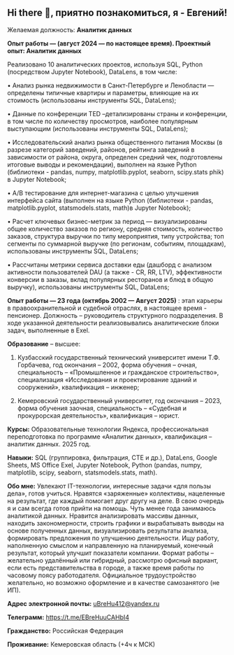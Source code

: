 ## Hi there 👋, приятно познакомиться, я - Евгений!
Желаемая должность:  **Аналитик данных**

**Опыт работы — (август 2024 — по настоящее время). Проектный опыт: Аналитик данных**

Реализовано 10 аналитических проектов, используя SQL, Python (посредством Jupyter Notebook), DataLens, в том числе:

•	Анализ рынка недвижимости в Санкт-Петербурге и Ленобласти —определены типичные квартиры и параметры, влияющие на их стоимость (использованы инструменты SQL, DataLens);

•	Данные по конференции TED –детализированы страны и конференции, в том числе по количеству просмотров, наиболее популярным выступающим (использованы инструменты SQL, DataLens);

•	Исследовательский анализ рынка общественного питания Москвы (в разрезе категорий заведений, районов, рейтинга заведений в зависимости от района, округа, определен средний чек, подготовлены итоговые выводы и рекомендации), выполнен на языке Python (библиотеки - pandas, numpy, matplotlib.pyplot, seaborn, scipy.stats phik) в Jupyter Notebook;

•	A/B тестирование для интернет-магазина с целью улучшения интерфейса сайта (выполнен на языке Python (библиотеки - pandas, matplotlib.pyplot, statsmodels.stats, math)в Jupyter Notebook);

•	Расчет ключевых бизнес-метрик за период  — визуализированы общее количество заказов по региону, средняя стоимость, количество заказов, структура выручки по типу мероприятия, типу устройства; топ сегменты по суммарной выручке (по регионам, событиям, площадкам), использованы инструменты SQL, DataLens;

•	Рассчитаны метрики сервиса доставки еды (дашборд с анализом активности пользователей DAU (а также - CR, RR, LTV), эффективности конверсии в заказы, вклад популярных ресторанов и блюд в общую выручку), использованы инструменты SQL, DataLens;

**Опыт работы — 23 года	(октябрь 2002 — Август 2025)** : этап карьеры в правоохранительной и судебной отраслях, в настоящее время - пенсионер.
Должность – руководитель структурного подразделения.
В ходе указанной деятельности реализовывались аналитические блоки задач, выполненные в Exel.

**Образование** – высшее:
1.	Кузбасский государственный технический университет имени Т.Ф. Горбачева, год окончания – 2002, форма обучения – очная, специальность – «Промышленное и гражданское строительство», специализация   «Исследования и проектирование зданий и сооружений», квалификация – инженер;

2.	Кемеровский государственный университет, год окончания – 2023, форма обучения   заочная, специальность – «Судебная и прокурорская деятельность», квалификация – юрист.

**Курсы:**
Образовательные технологии Яндекса, профессиональная переподготовка по программе «Аналитик данных», квалификация – аналитик данных. 2025 год.

**Навыки:**
SQL (группировка, фильтрация, CTE и др.), DataLens, Google Sheets, MS Office Exel, Jupyter Notebook, Python (pandas, numpy, matplotlib, scipy, seaborn, statsmodels.stats, math).

**Обо мне:**
Увлекают IT-технологии, интересные задачи «для пользы дела», готов учиться. Нравятся «заряженные» коллективы, нацеленные на результат, где каждый помогает друг другу на деле. В свою очередь я и сам всегда готов прийти на помощь.
Чуть менее года занимаюсь аналитикой данных. Нравится анализировать массивы данных, находить закономерности, строить графики и вырабатывать выводы на основе полученных данных, визуализировать результаты анализа, формировать предложения по улучшению деятельности.
Ищу работу, наполненную смыслом и направленную на планируемый, конечный результат, который улучшит показатели компании.
Формат работы – желательно удалённый или гибридный, рассмотрю офисный вариант, если есть представительства в городе, а также время работы по часовому поясу работодателя. Официальное трудоустройство желательно, но возможно оформление и в качестве самозанятого (не ИП).

**Адрес электронной почты:** uBreHu412@yandex.ru

**Телеграмм:** https://t.me/EBreHuuCAHbI4

**Гражданство:** Российская Федерация

**Проживание:** Кемеровская область (+4ч к МСК)


<!--
**ubrehu412-del/ubrehu412-del** is a ✨ _special_ ✨ repository because its `README.md` (this file) appears on your GitHub profile.

Here are some ideas to get you started:

- 🔭 I’m currently working on ...
- 🌱 I’m currently learning ...
- 👯 I’m looking to collaborate on ...
- 🤔 I’m looking for help with ...
- 💬 Ask me about ...
- 📫 How to reach me: ...
- 😄 Pronouns: ...
- ⚡ Fun fact: ...
-->
